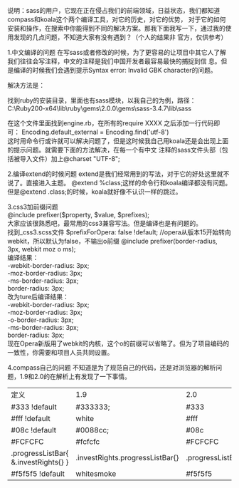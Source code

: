 说明：sass的用户，它现在正在侵占我们的前端领域，日益状态，我们都知道compass和koala这个两个编译工具，对它的历史，对它的优势，
对于它的如何安装和操作，在搜索中你能得到不同的解决方案。那我下面我写一下，通过我的使用发现的几点问题，不知道大家有没有遇到？（个人的结果非
官方，仅供参考）        
      
1.中文编译的问题
在写sass或者修改的时候，为了更容易的让项目中其它人了解我们往往会写注释，中文的注释是我们中国开发者最容易最快的捕捉到信
息。但是编译的时候我们会遇到提示Syntax error: Invalid GBK character的问题。   
            
解决方法是：          
          
找到ruby的安装目录，里面也有sass模块，以我自己的为例，路径：C:\Ruby200-x64\lib\ruby\gems\2.0.0\gems\sass-3.4.7\lib\sass

在这个文件里面找到engine.rb，在所有的require XXXX 之后添加一行代码即可：
Encoding.default_external = Encoding.find('utf-8')        
这时用命令行或许就可以解决问题了，但是这时候我自己用koala还是会出现上面的提示问题。就需要下面的方法解决，在每一个有中文
注释的sass文件头部（包括被导入文件）加上@charset "UTF-8";     
          
2.编译extend的时候问题
extend是我们经常用到的写法，对于它的好处这里就不说了。直接进入主题。
@extend %class;这样的命令行和koala编译都没有问题。      
但是@extend .class;的时候，koala就好像不认识一样的跳过。
                             
3.css3加前缀问题              
@include prefixer($property, $value, $prefixes);                  
大家应该很熟悉吧，最常用的css3兼容写法。但是编译也是有问题的。  
找到_css3.scss文件
$prefixForOpera:              false !default; //opera从版本15开始转向webkit，所以默认为false，不输出o前缀
@include prefixer(border-radius, 3px, webkit moz o ms);     
编译结果：           
-webkit-border-radius: 3px;         
-moz-border-radius: 3px;            
-ms-border-radius: 3px;       
border-radius: 3px;               
改为ture后编译结果：        
-webkit-border-radius: 3px;         
-moz-border-radius: 3px;            
-o-border-radius: 3px;        
-ms-border-radius: 3px;       
border-radius: 3px;           
现在Opera新版用了webkit的内核，这个o的前缀可以省略了。但为了项目编码的一致性，你需要和项目人员共同设置。
            
4.compass自己的问题
不知道是为了规范自己的代码，还是对浏览器的解析问题，1.9和2.0的在解析上有发现了一下事情。
<table>
<tr>
	<td>定义</td>
	<td>1.9</td>
	<td>2.0</td>
</tr>
<tr>
	<td>#333 !default</td>
	<td>#333333;</td>
	<td>#333</td>
</tr>
<tr>
	<td>#fff !default</td>
	<td>white</td>
	<td>#fff</td>
</tr>
<tr>
	<td>#08c !default</td>
	<td>#0088cc;</td>
	<td>#08c</td>
</tr>
<tr>
	<td>#FCFCFC</td>
	<td>#fcfcfc</td>
	<td>#FCFCFC</td>
</tr>
<tr>
	<td>
	.progressListBar{       
	      &.investRights{}        
	}           
	</td>
	<td>.investRights.progressListBar{}</td>
	<td>.progressListBar.investRights{}</td>
</tr>
<tr>
	<td>#f5f5f5 !default</td>
	<td>whitesmoke</td>
	<td>#f5f5f5</td>
</tr>
</table>


    
